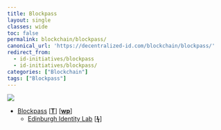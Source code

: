 ```yaml
---
title: Blockpass
layout: single
classes: wide
toc: false
permalink: blockchain/blockpass/
canonical_url: 'https://decentralized-id.com/blockchain/blockpass/'
redirect_from: 
  - id-initiatives/blockpass
  - id-initiatives/blockpass/
categories: ["Blockchain"]
tags: ["Blockpass"]
---
```


<img src="https://imgur.com/mMZ4E2rl.png" />

* [Blockpass](https://www.blockpass.org/) [[**T**](https://twitter.com/BlockpassOrg)] [[**wp**](https://www.blockpass.org/downloads/BlockpassWhitepaper.v1.3.3.pdf)]
  * [Edinburgh Identity Lab](https://identity-lab.blockpass.org/) [[**ϟ**](https://www.newsbtc.com/2018/09/28/worlds-first-blockchain-identity-lab-launched-today-in-edinburgh/)]
